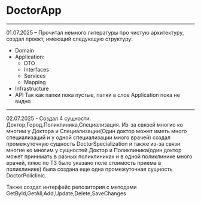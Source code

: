 # DoctorApp
---
01.07.2025 – Прочитал немного литературы про чистую архитектуру, создал проект, имеющий следующую структуру: 
- Domain
- Application:
	- DTO
	- Interfaces
	- Services
	- Mapping
- Infrastructure
- API
Так как папки пока пустые, папки в слое Application пока не видно
---
 02.07.2025 - Создал 4 сущности: Доктор,Город,Поликлиника,Специализация. Из-за связей многие ко многим у Доктора и Специализации(Один доктор может иметь много специализаций и у одной специализации много врачей) создал промежуточную сущность DoctorSpecialization и также из-за связи многие ко многим у сущностей Доктор и Поликлиника(один доктор может принимать в разных поликлиниках и в одной поликлинике много врачей, плюс по ТЗ было указано поле стоимость приема в поликлинике) была создана еще одна промежуточная сущность DoctorPoliclinic.
  
Также создал интерфейс репозитория с методами GetById,GetAll,Add,Update,Delete,SaveChanges
